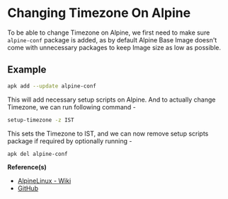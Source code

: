 # Changing Timezone On Alpine

To be able to change Timezone on Alpine, we first need to make sure `alpine-conf` package is added, as by default Alpine Base Image doesn't come with unnecessary packages to keep Image size as low as possible.

## Example

```bash
apk add --update alpine-conf
```

This will add necessary setup scripts on Alpine. And to actually change Timezone, we can run following command -

```bash
setup-timezone -z IST
```

This sets the Timezone to IST, and we can now remove setup scripts package if required by optionally running -

```bash
apk del alpine-conf
```

**Reference(s)**

- [AlpineLinux - Wiki](https://wiki.alpinelinux.org/wiki/Alpine_setup_scripts#setup-timezone)
- [GitHub](https://github.com/gliderlabs/docker-alpine/issues/196#issuecomment-250826099)
